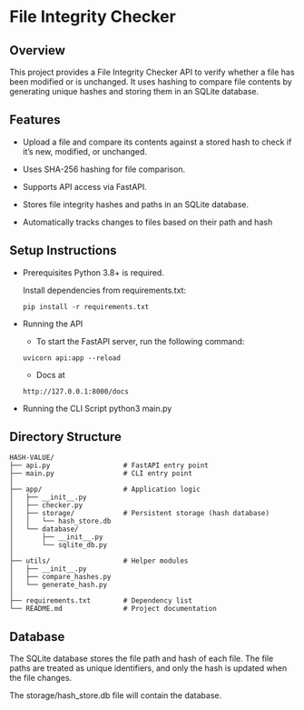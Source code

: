 # File Integrity Checker

## Overview
This project provides a File Integrity Checker API to verify whether a file has been modified or is unchanged. It uses hashing to compare file contents by generating unique hashes and storing them in an SQLite database.

## Features
- Upload a file and compare its contents against a stored hash to check if it’s new, modified, or unchanged.

- Uses SHA-256 hashing for file comparison.

- Supports API access via FastAPI.

- Stores file integrity hashes and paths in an SQLite database.

- Automatically tracks changes to files based on their path and hash

## Setup Instructions
* Prerequisites
Python 3.8+ is required.

    Install dependencies from requirements.txt:
    ```
    pip install -r requirements.txt
    ```
* Running the API
    * To start the FastAPI server, run the following command:
    ```
    uvicorn api:app --reload
    ```
    * Docs at
    ```
    http://127.0.0.1:8000/docs
    ```
* Running the CLI Script
    python3 main.py <filepath>

## Directory Structure
```
HASH-VALUE/
├── api.py                  # FastAPI entry point
├── main.py                 # CLI entry point
│
├── app/                    # Application logic
│   ├── __init__.py
│   ├── checker.py
│   ├── storage/            # Persistent storage (hash database)
│   │   └── hash_store.db           
│   └── database/
│       ├── __init__.py
│       └── sqlite_db.py
│
├── utils/                  # Helper modules
│   ├── __init__.py
│   ├── compare_hashes.py
│   └── generate_hash.py
│
├── requirements.txt        # Dependency list
└── README.md               # Project documentation
```
## Database
The SQLite database stores the file path and hash of each file. The file paths are treated as unique identifiers, and only the hash is updated when the file changes.

The storage/hash_store.db file will contain the database.
